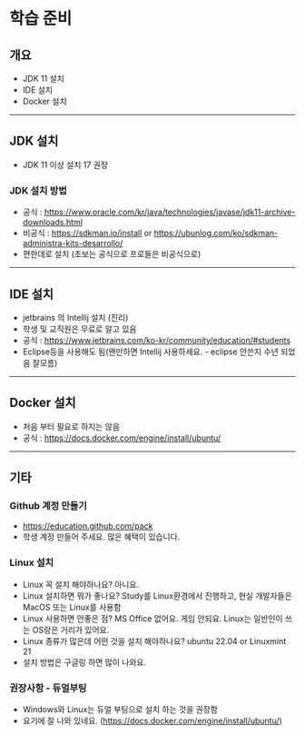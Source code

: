 # 학습 준비
## 개요
- JDK 11 설치
- IDE 설치 
- Docker 설치
---
## JDK 설치
- JDK 11 이상 설치 17 권장

### JDK 설치 방법
- 공식 : https://www.oracle.com/kr/java/technologies/javase/jdk11-archive-downloads.html
- 비공식 : https://sdkman.io/install or https://ubunlog.com/ko/sdkman-administra-kits-desarrollo/
- 편한데로 설치 (초보는 공식으로 프로들은 비공식으로)
---
## IDE 설치
- jetbrains 의 Intellij 설치 (진리)
- 학생 및 교직원은 무료로 알고 있음
- 공식 : https://www.jetbrains.com/ko-kr/community/education/#students
- Eclipse등을 사용해도 됨(왠만하면 Intellij 사용하세요. - eclipse 안쓴지 수년 되었음 잘모름)

---
## Docker 설치
- 처음 부터 필요로 하지는 않음
- 공식 : https://docs.docker.com/engine/install/ubuntu/
---

## 기타

### Github 계정 만들기
- https://education.github.com/pack
- 학생 계정 만들어 주세요. 많은 혜택이 있습니다.

### Linux 설치
- Linux 꼭 설치 해야하나요? 아니요.
- Linux 설치하면 뭐가 좋나요? Study를 Linux환경에서 진행하고, 현실 개발자들은 MacOS 또는 Linux를 사용함
- Linux 사용하면 안좋은 점? MS Office 없어요. 게임 안되요. Linux는 일반인이 쓰는 OS랑은 거리가 있어요.
- Linux 종류가 많은데 어떤 것을 설치 해야하나요? ubuntu 22.04 or Linuxmint 21
- 설치 방법은 구글링 하면 많이 나와요. 

### 권장사항 - 듀얼부팅
- Windows와 Linux는 듀얼 부팅으로 설치 하는 것을 권장함
- 요기에 잘 나와 있네요. (https://docs.docker.com/engine/install/ubuntu/)